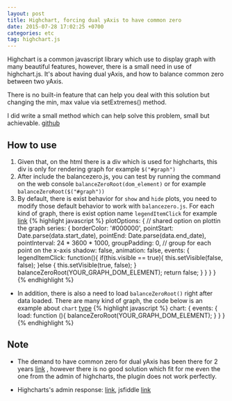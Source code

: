 ```yaml
---
layout: post
title: Highchart, forcing dual yAxis to have common zero
date: 2015-07-28 17:02:25 +0700
categories: etc
tag: highchart.js
---
```


Highchart is a common javascript library which use to display graph with many
beautiful features, however, there is a small need in use of highchart.js. It's
about having dual yAxis, and how to balance common zero between two yAxis.

There is no built-in feature that can help you deal with this solution but
changing the min, max value via setExtremes() method.

I did write a small method which can help solve this problem, small but
achievable.
[github](https://github.com/nguyenvinhlinh/Highchart-BalanceCommonZero)

## How to use
1. Given that, on the html there is a div which is used for highcharts, this div
is only for rendering graph for example `$("#graph")`
2. After include the balancezero.js, you can test by running the command on the
web console `balanceZeroRoot(dom_element)` or for example `balanceZeroRoot($("#graph"))`
3.  By default, there is exist behavior for `show` and `hide` plots, you need to
modify those default behavior to work with `balancezero.js`. For each kind of
graph, there is exist option name `legendItemClick` for example
[link](http://api.highcharts.com/highcharts#plotOptions.area.events.legendItemClick)
{% highlight javascript %}
plotOptions: { // shared option on plottin the graph
  series: {
    borderColor: '#000000',
    pointStart: Date.parse(data.start_date),
    pointEnd: Date.parse(data.end_date),
    pointInterval: 24 * 3600 * 1000,
    groupPadding: 0, // group for each point on the x-axis
    shadow: false,
    animation: false,
    events: {
      legendItemClick: function(){
        if(this.visible == true){
          this.setVisible(false, false);
        }else {
          this.setVisible(true, false);
        }
        balanceZeroRoot(YOUR_GRAPH_DOM_ELEMENT);
        return false;
        }
    }
  }
}
{% endhighlight %}
- In addition, there is also a need to load `balanceZeroRoot()` right after
data loaded. There are many kind of graph, the code below is an example about
`chart` [type](http://api.highcharts.com/highcharts#chart.events.load)
{% highlight javascript %}
chart: {
  events: {
    load: function (){
      balanceZeroRoot(YOUR_GRAPH_DOM_ELEMENT);
    }
  }
}
{% endhighlight %}

## Note
- The demand to have common zero for dual yAxis has been there for 2 years
[link](http://stackoverflow.com/questions/16086049/how-can-i-force-multiple-y-axis-in-highcharts-to-have-a-common-zero)
, however there is no good solution which fit for me even the one from the admin
of highcharts, the plugin does not work perfectly.

- Highcharts's admin response:
  [link](http://highcharts.uservoice.com/forums/55896-general/suggestions/2554384-multiple-axis-alignment-control#{toggle_previous_statuses}),
  jsfiddle
  [link](http://jsfiddle.net/gh/get/jquery/1.7.2/highslide-software/highcharts.com/tree/master/samples/highcharts/studies/alignthresholds/)
